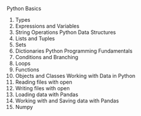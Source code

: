 Python Basics
1.	Types
2.	Expressions and Variables
3.	String Operations
Python Data Structures
1.	Lists and Tuples
2.	Sets
3.	Dictionaries
Python Programming Fundamentals
1.	Conditions and Branching
2.	Loops
3.	Functions
4.	Objects and Classes 
Working with Data in Python
1.	Reading files with open
2.	Writing files with open
3.	Loading data with Pandas
4.	Working with and Saving data with Pandas
5.	Numpy 
